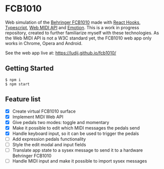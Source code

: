 # FCB1010

Web simulation of the [Behringer FCB1010](https://www.behringer.com/product.html?modelCode=P0089) made with [React Hooks](https://reactjs.org/docs/hooks-intro.html), [Typescript](https://www.typescriptlang.org/), [Web MIDI API](https://www.w3.org/TR/webmidi/) and [Emotion](https://emotion.sh/). This is a work in progress repository, created to further familiarize myself with these technologies. As the Web MIDI API is not a W3C standard yet, the FCB1010 web app only works in Chrome, Opera and Android.

See the web app live at: https://ludij.github.io/fcb1010/

## Getting Started

```
$ npm i
$ npm start
```

## Feature list

-   [x] Create virtual FCB1010 surface
-   [x] Implement MIDI Web API
-   [x] Give pedals two modes: toggle and momentary
-   [x] Make it possible to edit which MIDI messages the pedals send
-   [x] Handle keyboard input, so it can be used to trigger the pedals
-   [ ] Add expression pedals functionality
-   [ ] Style the edit modal and input fields
-   [ ] Translate app state to a sysex message to send it to a hardware Behringer FCB1010
-   [ ] Handle MIDI input and make it possible to import sysex messages
